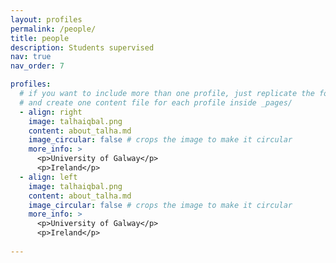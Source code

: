 ```yaml
---
layout: profiles
permalink: /people/
title: people
description: Students supervised
nav: true
nav_order: 7

profiles:
  # if you want to include more than one profile, just replicate the following block
  # and create one content file for each profile inside _pages/
  - align: right
    image: talhaiqbal.png
    content: about_talha.md
    image_circular: false # crops the image to make it circular
    more_info: >
      <p>University of Galway</p>
      <p>Ireland</p>
  - align: left
    image: talhaiqbal.png
    content: about_talha.md
    image_circular: false # crops the image to make it circular
    more_info: >
      <p>University of Galway</p>
      <p>Ireland</p>
      
---
```

